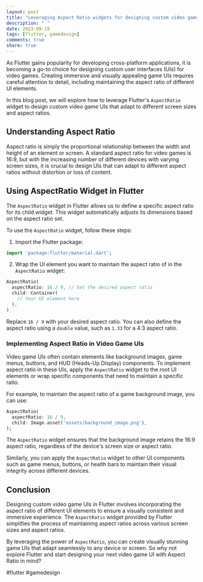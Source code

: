 ```yaml
---
layout: post
title: "Leveraging Aspect Ratio widgets for designing custom video game UIs in Flutter"
description: " "
date: 2023-09-19
tags: [flutter, gamedesign]
comments: true
share: true
---
```


As Flutter gains popularity for developing cross-platform applications, it is becoming a go-to choice for designing custom user interfaces (UIs) for video games. Creating immersive and visually appealing game UIs requires careful attention to detail, including maintaining the aspect ratio of different UI elements.

In this blog post, we will explore how to leverage Flutter's `AspectRatio` widget to design custom video game UIs that adapt to different screen sizes and aspect ratios.

## Understanding Aspect Ratio

Aspect ratio is simply the proportional relationship between the width and height of an element or screen. A standard aspect ratio for video games is 16:9, but with the increasing number of different devices with varying screen sizes, it is crucial to design UIs that can adapt to different aspect ratios without distortion or loss of content.

## Using AspectRatio Widget in Flutter

The `AspectRatio` widget in Flutter allows us to define a specific aspect ratio for its child widget. This widget automatically adjusts its dimensions based on the aspect ratio set.

To use the `AspectRatio` widget, follow these steps:

1. Import the Flutter package:

```dart
import 'package:flutter/material.dart';
```

2. Wrap the UI element you want to maintain the aspect ratio of in the `AspectRatio` widget:

```dart
AspectRatio(
  aspectRatio: 16 / 9, // Set the desired aspect ratio
  child: Container(
    // Your UI element here
  ),
)
```

Replace `16 / 9` with your desired aspect ratio. You can also define the aspect ratio using a `double` value, such as `1.33` for a 4:3 aspect ratio.

### Implementing Aspect Ratio in Video Game UIs

Video game UIs often contain elements like background images, game menus, buttons, and HUD (Heads-Up Display) components. To implement aspect ratio in these UIs, apply the `AspectRatio` widget to the root UI elements or wrap specific components that need to maintain a specific ratio.

For example, to maintain the aspect ratio of a game background image, you can use:

```dart
AspectRatio(
  aspectRatio: 16 / 9,
  child: Image.asset('assets/background_image.png'),
);
```

The `AspectRatio` widget ensures that the background image retains the 16:9 aspect ratio, regardless of the device's screen size or aspect ratio.

Similarly, you can apply the `AspectRatio` widget to other UI components such as game menus, buttons, or health bars to maintain their visual integrity across different devices.

## Conclusion

Designing custom video game UIs in Flutter involves incorporating the aspect ratio of different UI elements to ensure a visually consistent and immersive experience. The `AspectRatio` widget provided by Flutter simplifies the process of maintaining aspect ratios across various screen sizes and aspect ratios.

By leveraging the power of `AspectRatio`, you can create visually stunning game UIs that adapt seamlessly to any device or screen. So why not explore Flutter and start designing your next video game UI with Aspect Ratio in mind?

#flutter #gamedesign